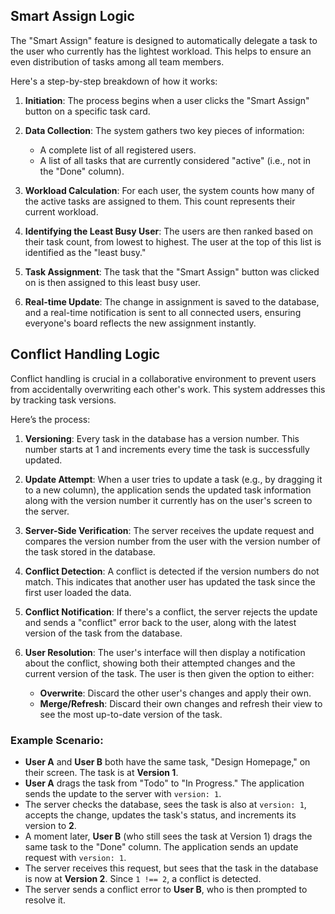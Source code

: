## Smart Assign Logic

The "Smart Assign" feature is designed to automatically delegate a task to the user who currently has the lightest workload. This helps to ensure an even distribution of tasks among all team members.

Here's a step-by-step breakdown of how it works:

1.  **Initiation**: The process begins when a user clicks the "Smart Assign" button on a specific task card.

2.  **Data Collection**: The system gathers two key pieces of information:

    - A complete list of all registered users.
    - A list of all tasks that are currently considered "active" (i.e., not in the "Done" column).

3.  **Workload Calculation**: For each user, the system counts how many of the active tasks are assigned to them. This count represents their current workload.

4.  **Identifying the Least Busy User**: The users are then ranked based on their task count, from lowest to highest. The user at the top of this list is identified as the "least busy."

5.  **Task Assignment**: The task that the "Smart Assign" button was clicked on is then assigned to this least busy user.

6.  **Real-time Update**: The change in assignment is saved to the database, and a real-time notification is sent to all connected users, ensuring everyone's board reflects the new assignment instantly.

## Conflict Handling Logic

Conflict handling is crucial in a collaborative environment to prevent users from accidentally overwriting each other's work. This system addresses this by tracking task versions.

Here’s the process:

1.  **Versioning**: Every task in the database has a version number. This number starts at 1 and increments every time the task is successfully updated.

2.  **Update Attempt**: When a user tries to update a task (e.g., by dragging it to a new column), the application sends the updated task information along with the version number it currently has on the user's screen to the server.

3.  **Server-Side Verification**: The server receives the update request and compares the version number from the user with the version number of the task stored in the database.

4.  **Conflict Detection**: A conflict is detected if the version numbers do not match. This indicates that another user has updated the task since the first user loaded the data.

5.  **Conflict Notification**: If there's a conflict, the server rejects the update and sends a "conflict" error back to the user, along with the latest version of the task from the database.

6.  **User Resolution**: The user's interface will then display a notification about the conflict, showing both their attempted changes and the current version of the task. The user is then given the option to either:
    - **Overwrite**: Discard the other user's changes and apply their own.
    - **Merge/Refresh**: Discard their own changes and refresh their view to see the most up-to-date version of the task.

### Example Scenario:

- **User A** and **User B** both have the same task, "Design Homepage," on their screen. The task is at **Version 1**.
- **User A** drags the task from "Todo" to "In Progress." The application sends the update to the server with `version: 1`.
- The server checks the database, sees the task is also at `version: 1`, accepts the change, updates the task's status, and increments its version to **2**.
- A moment later, **User B** (who still sees the task at Version 1) drags the same task to the "Done" column. The application sends an update request with `version: 1`.
- The server receives this request, but sees that the task in the database is now at **Version 2**. Since `1 !== 2`, a conflict is detected.
- The server sends a conflict error to **User B**, who is then prompted to resolve it.
